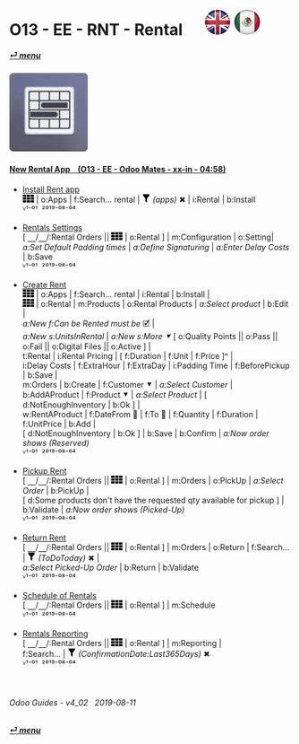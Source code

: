 # O13 - EE - RNT - Rental &nbsp;&nbsp;&nbsp;&nbsp; [![en-uk](/doc/img/flg/en-uk-flg-btn-sml.png)](/en-uk/o13/ee/rnt/en-uk-o13-ee-rnt-guides.md) [ ![es-mx](/doc/img/flg/es-mx-flg-btn-sml.png)](/es-mx/o13/ee/rnt/es-mx-o13-ee-rnt-guides.md)
#### [_&#x23CE; menu_](/en-uk/o13/ee/en-uk-o13-ee-guides-menu.md "Back to EE menu")  
### ![rnt](/doc/img/app/big/rnt.png)
[ⱽ¹²³⁴⁵⁶⁷⁸⁹⁰⁻]: # (ⱽ¹²³⁴⁵⁶⁷⁸⁹⁰⁻)

#### [New Rental App &nbsp;&nbsp; (O13 - EE - Odoo Mates - xx-in - 04:58)](https://youtube.com/embed/xS5p-zOkbhk?autoplay=1&start=0&end=0&rel=0&nocount)<br>

- [Install Rent app](https://youtube.com/embed/xS5p-zOkbhk?autoplay=1&start=0&end=24&rel=0)  
  ![apps](/doc/img/apps.png) | o:Apps | f:Search... rental | ![filter](/doc/img/filter.png) _(apps)_ &#x2716; | i:Rental | b:Install  
  ⱽ¹⁻⁰¹ &nbsp;²⁰¹⁹⁻⁰⁸⁻⁰⁴

- [Rentals Settings](https://youtube.com/embed/xS5p-zOkbhk?autoplay=1&start=261&end=0&rel=0)  
  \[ &#x23BD;/&#x23BD;/:Rental Orders || ![apps](/doc/img/apps.png) | o:Rental ] | m:Configuration | o:Setting|  
  _a:Set Default Padding times_ | _a:Define Signaturing_ | _a:Enter Delay Costs_ | b:Save  
  ⱽ¹⁻⁰¹ &nbsp;²⁰¹⁹⁻⁰⁸⁻⁰⁴

- [Create Rent](https://youtube.com/embed/xS5p-zOkbhk?autoplay=1&start=24&end=150&rel=0)  
  ![apps](/doc/img/apps.png) | o:Apps | f:Search... rental | i:Rental | b:Install |  
  ![apps](/doc/img/apps.png) | o:Rental | m:Products | o:Rental Products | _a:Select product_ | b:Edit |  
  _a:New f:Can be Rented must be_ &#x1F5F9; |  
  _a:New s:UnitsInRental_ | _a:New s:More &#x2BC6;_ \[ o:Quality Points || o:Pass || o:Fail || o:Digital Files || o:Active ] |  
  t:Rental | i:Rental Pricing | \[ f:Duration | f:Unit | f:Price \]&#x207F; |  
  i:Delay Costs | f:ExtraHour | f:ExtraDay | i:Padding Time | f:BeforePickup | b:Save |  
  m:Orders | b:Create | f:Customer &#x2BC6; | _a:Select Customer_ |  
  b:AddAProduct | f:Product &#x2BC6; | _a:Select Product_ | \[ d:NotEnoughInventory | b:Ok ] |  
  w:RentAProduct | f:DateFrom &#x1F4C5; | f:To &#x1F4C5; | f:Quantity | f:Duration | f:UnitPrice | b:Add |  
  \[ d:NotEnoughInventory | b:Ok ] | b:Save | b:Confirm | _a:Now order shows (Reserved)_  
  ⱽ¹⁻⁰¹ &nbsp;²⁰¹⁹⁻⁰⁸⁻⁰⁴

- [Pickup Rent](https://youtube.com/embed/xS5p-zOkbhk?autoplay=1&start=150&end=180&rel=0)  
  \[ &#x23BD;/&#x23BD;/:Rental Orders || ![apps](/doc/img/apps.png) | o:Rental ] | m:Orders | o:PickUp | _a:Select Order_ | b:PickUp |  
  \[ d:Some products don't have the requested qty available for pickup ] | b:Validate | _a:Now order shows (Picked-Up)_  
  ⱽ¹⁻⁰¹ &nbsp;²⁰¹⁹⁻⁰⁸⁻⁰⁴

- [Return Rent](https://youtube.com/embed/xS5p-zOkbhk?autoplay=1&start=181&end=211&rel=0)  
  \[ &#x23BD;/&#x23BD;/:Rental Orders || ![apps](/doc/img/apps.png) | o:Rental ] | m:Orders | o:Return | f:Search... | ![filter](/doc/img/filter.png) _(ToDoToday)_ &#x2716; |  
  _a:Select Picked-Up Order_ | b:Return | b:Validate  
  ⱽ¹⁻⁰¹ &nbsp;²⁰¹⁹⁻⁰⁸⁻⁰⁴

- [Schedule of Rentals](https://youtube.com/embed/xS5p-zOkbhk?autoplay=1&start=233&end=246&rel=0)  
  \[ &#x23BD;/&#x23BD;/:Rental Orders || ![apps](/doc/img/apps.png) | o:Rental ] | m:Schedule  
  ⱽ¹⁻⁰¹ &nbsp;²⁰¹⁹⁻⁰⁸⁻⁰⁴

- [Rentals Reporting](https://youtube.com/embed/xS5p-zOkbhk?autoplay=1&start=246&end=260&rel=0)  
  \[ &#x23BD;/&#x23BD;/:Rental Orders || ![apps](/doc/img/apps.png) | o:Rental ] | m:Reporting |  
  f:Search... | ![filter](/doc/img/filter.png) _(ConfirmationDate:Last365Days)_ &#x2716;  
  ⱽ¹⁻⁰¹ &nbsp;²⁰¹⁹⁻⁰⁸⁻⁰⁴

<br>
	
###### Odoo Guides - v4_02 &nbsp; 2019-08-11  
**[_&#x23CE; menu_](/en-uk/o13/ee/en-uk-o13-ee-guides-menu.md)**  
